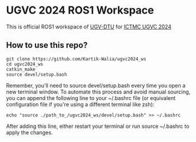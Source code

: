 # UGVC 2024 ROS1 Workspace
This is official ROS1 workspace of [UGV-DTU](https://sites.google.com/dtu.ac.in/ugvdtu) for [ICTMC UGVC 2024](https://ugvc.conferences.ekb.eg/)

## How to use this repo?

```console
git clone https://github.com/Kartik-Walia/ugvc2024_ws
cd ugvc2024_ws
catkin_make
source devel/setup.bash
```

Remember, you'll need to source devel/setup.bash every time you open a new terminal window. To automate this process and avoid manual sourcing, you can append the following line to your ~/.bashrc file (or equivalent configuration file if you're using a different terminal like zsh):

```
echo "source ./path_to_/ugvc2024_ws/devel/setup.bash" >> ~/.bashrc
```

After adding this line, either restart your terminal or run source ~/.bashrc to apply the changes.
